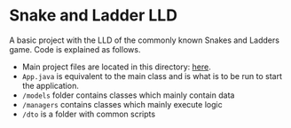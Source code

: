 # Snake and Ladder LLD

A basic project with the LLD of the commonly known Snakes and Ladders game. Code is explained as follows. 

- Main project files are located in this directory: [here]([http://localhost/](https://github.com/ajRED777/LLD/tree/main/snake-and-ladders/src/main/java/com/lld/game/snake_and_ladders)https://github.com/ajRED777/LLD/tree/main/snake-and-ladders/src/main/java/com/lld/game/snake_and_ladders).
- `App.java` is equivalent to the main class and is what is to be run to start the application.
- `/models` folder contains classes which mainly contain data
- `/managers` contains classes which mainly execute logic
- `/dto` is a folder with common scripts